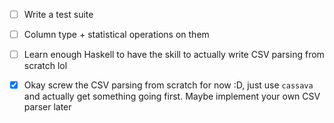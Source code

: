 - [ ] Write a test suite
- [ ] Column type + statistical operations on them
- [ ] Learn enough Haskell to have the skill to actually write CSV parsing from scratch lol

- [x] Okay screw the CSV parsing from scratch for now :D, just use `cassava` and actually get something going first. Maybe implement your own CSV parser later
